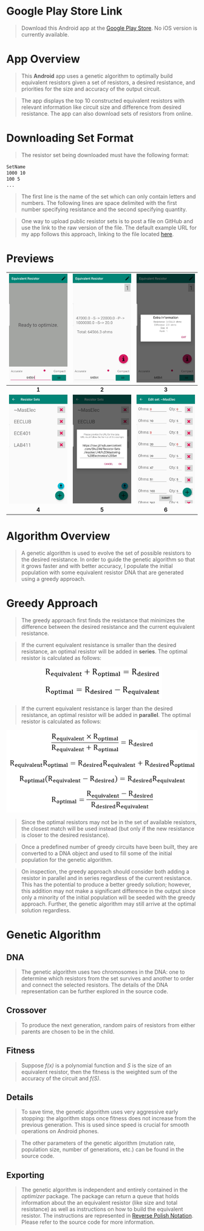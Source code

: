 # Google Play Store Link

> Download this Android app at the [Google Play Store](...). No iOS version is currently available. 

# App Overview

> This **Android** app uses a genetic algorithm to optimally build equivalent resistors given a set of resistors, a desired resistance, and priorities for the size and accuracy of the output circuit. 

> The app displays the top 10 constructed equivalent resistors with relevant information like circuit size and difference from desired resistance. The app can also download sets of resistors from online. 

# Downloading Set Format

> The resistor set being downloaded must have the following format:

```
SetName
1000 10
100 5
...
```

> The first line is the name of the set which can only contain letters and numbers. The following lines are space delimited with the first number specifying resistance and the second specifying quantity. 

> One way to upload public resistor sets is to post a file on GitHub and use the link to the raw version of the file. The default example URL for my app follows this approach, linking to the file located [here](https://github.com/Shu244/Resistor-Sets). 

# Previews

| <img src=".\images\App\1.jpg" style="zoom:30%;" /> | <img src=".\images\App\2.jpg" style="zoom:30%;" /> | <img src=".\images\App\3.jpg" style="zoom:30%;" /> |
| :------------------------------------------------: | :------------------------------------------------: | :------------------------------------------------: |
|                       **1**                        |                       **2**                        |                       **3**                        |
| <img src=".\images\App\4.jpg" style="zoom:30%;" /> | <img src=".\images\App\5.jpg" style="zoom:30%;" /> | <img src=".\images\App\6.jpg" style="zoom:30%;" /> |
|                       **4**                        |                       **5**                        |                       **6**                        |



# Algorithm Overview

> A genetic algorithm is used to evolve the set of possible resistors to the desired resistance. In order to guide the genetic algorithm so that it grows faster and with better accuracy, I populate the initial population with some equivalent resistor DNA that are generated using a greedy approach. 

# Greedy Approach

> The greedy approach first finds the resistance that minimizes the difference between the desired resistance and the current equivalent resistance. 

> If the current equivalent resistance is smaller than the desired resistance, an optimal resistor will be added in **series**. The optimal resistor is calculated as follows:

<p align="center"><img src=".\images\Equations\series_equation.PNG" /></p>

> If the current equivalent resistance is larger than the desired resistance, an optimal resistor will be added in **parallel**. The optimal resistor is calculated as follows:

<p align="center"><img src=".\images\Equations\parallel_equation.PNG" /></p>

> Since the optimal resistors may not be in the set of available resistors, the closest match will be used instead (but only if the new resistance is closer to the desired resistance).

> Once a predefined number of greedy circuits have been built, they are converted to a DNA object and used to fill some of the initial population for the genetic algorithm.

> On inspection, the greedy approach should consider both adding a resistor in parallel and in series regardless of the current resistance. This has the potential to produce a better greedy solution; however, this addition may not make a significant difference in the output since only a minority of the initial population will be seeded with the greedy approach. Further, the genetic algorithm may still arrive at the optimal solution regardless.    

# Genetic Algorithm

## DNA

> The genetic algorithm uses two chromosomes in the DNA: one to determine which resistors from the set survives and another to order and connect the selected resistors. The details of the DNA representation can be further explored in the source code.

## Crossover

> To produce the next generation, random pairs of resistors from either parents are chosen to be in the child. 

## Fitness

> Suppose *f(x)* is a polynomial function and *S* is the size of an equivalent resistor, then the fitness is the weighted sum of the accuracy of the circuit and *f(S)*.  

## Details

> To save time, the genetic algorithm uses very aggressive early stopping: the algorithm stops once fitness does not increase from the previous generation. This is used since speed is crucial for smooth operations on Android phones. 

> The other parameters of the genetic algorithm (mutation rate, population size, number of generations, etc.) can be found in the source code. 

## Exporting

> The genetic algorithm is independent and entirely contained in the *optimizer* package. The package can return a queue that holds information about the an equivalent resistor (like size and total resistance) as well as instructions on how to build the equivalent resistor. The instructions are represented in [Reverse Polish Notation](https://en.wikipedia.org/wiki/Reverse_Polish_notation ). Please refer to the source code for more information.
